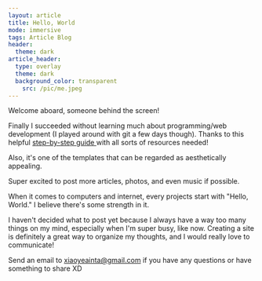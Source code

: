 ```yaml
---
layout: article
title: Hello, World
mode: immersive
tags: Article Blog
header:
  theme: dark
article_header:
  type: overlay
  theme: dark
  background_color: transparent
	src: /pic/me.jpeg
---
```

Welcome aboard, someone behind the screen! 

<!--more-->

Finally I succeeded without learning much about programming/web development (I played around with git a few days though). Thanks to this helpful [step-by-step guide ](https://tianqi.name/jekyll-TeXt-theme/docs/en/quick-start)with all sorts of resources needed!

 Also, it's one of the templates that can be regarded as aesthetically appealing. 

Super excited to post more articles, photos, and even music if possible. 

When it comes to computers and internet, every projects start with "Hello, World." I believe there's some strength in it.

I haven't decided what to post yet because I always have a way too many things on my mind, especially when I'm super busy, like now. Creating a site is definitely a great way to organize my thoughts, and I would really love to communicate! 

Send an email to xiaoyeainta@gmail.com if you have any questions or have something to share XD

